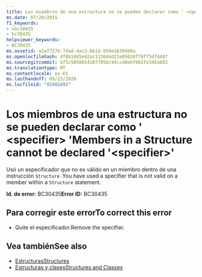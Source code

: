 ```yaml
---
title: Los miembros de una estructura no se pueden declarar como ' <specifier> '
ms.date: 07/20/2015
f1_keywords:
- vbc30435
- bc30435
helpviewer_keywords:
- BC30435
ms.assetid: a2af7276-7dad-4ac3-bb1d-059e16384b9a
ms.openlocfilehash: df0b10d5e42ac112644d21e05028ff8ff5df448f
ms.sourcegitcommit: bf5c5850654187705bc94cc40ebfb62fe346ab02
ms.translationtype: MT
ms.contentlocale: es-ES
ms.lasthandoff: 09/23/2020
ms.locfileid: "91081692"
---
```

# <a name="members-in-a-structure-cannot-be-declared-specifier"></a><span data-ttu-id="043e8-102">Los miembros de una estructura no se pueden declarar como ' \<specifier> '</span><span class="sxs-lookup"><span data-stu-id="043e8-102">Members in a Structure cannot be declared '\<specifier>'</span></span>

<span data-ttu-id="043e8-103">Usó un especificador que no es válido en un miembro dentro de una instrucción `Structure` .</span><span class="sxs-lookup"><span data-stu-id="043e8-103">You have used a specifier that is not valid on a member within a `Structure` statement.</span></span>  
  
 <span data-ttu-id="043e8-104">**Id. de error:** BC30435</span><span class="sxs-lookup"><span data-stu-id="043e8-104">**Error ID:** BC30435</span></span>  
  
## <a name="to-correct-this-error"></a><span data-ttu-id="043e8-105">Para corregir este error</span><span class="sxs-lookup"><span data-stu-id="043e8-105">To correct this error</span></span>  
  
- <span data-ttu-id="043e8-106">Quite el especificador.</span><span class="sxs-lookup"><span data-stu-id="043e8-106">Remove the specifier.</span></span>  
  
## <a name="see-also"></a><span data-ttu-id="043e8-107">Vea también</span><span class="sxs-lookup"><span data-stu-id="043e8-107">See also</span></span>

- [<span data-ttu-id="043e8-108">Estructuras</span><span class="sxs-lookup"><span data-stu-id="043e8-108">Structures</span></span>](../programming-guide/language-features/data-types/structures.md)
- [<span data-ttu-id="043e8-109">Estructuras y clases</span><span class="sxs-lookup"><span data-stu-id="043e8-109">Structures and Classes</span></span>](../programming-guide/language-features/data-types/structures-and-classes.md)
